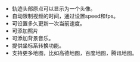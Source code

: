 * 轨迹头部原点可以显示为一个头像。
* 自动限制视频的时间，通过设置speed和fps。
* 可设置多久更新一次当前速度。
* 可添加照片
* 可添加背景音乐。
* 提供坐标系转换功能。
* 支持更多地图，比如高德地图，百度地图，腾讯地图。
